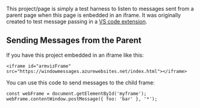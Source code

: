 This project/page is simply a test harness to listen to messages sent from a parent page when this page is enbedded in an iframe. It was originally created to test message passing in a [VS code extension](https://github.com/ytechie/armviz-vscode-extension).

## Sending Messages from the Parent

If you have this project embedded in an iframe like this:

    <iframe id="armvizFrame" src="https://windowmessages.azurewebsites.net/index.html"></iframe>

You can use this code to send messages to the child frame:

    const webFrame = document.getElementById('myframe');
    webFrame.contentWindow.postMessage({ foo: 'bar' }, '*');